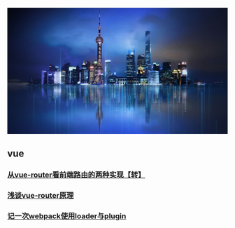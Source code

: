 <!-- --- -->
<!-- sidebar: false -->
<!-- --- -->
![数字孪生](../../images/digitalTwins.jpg)

## vue ##
### [从vue-router看前端路由的两种实现【转】](https://zhuanlan.zhihu.com/p/27588422)
### [浅谈vue-router原理](https://www.jianshu.com/p/4295aec31302)
### [记一次webpack使用loader与plugin](./webpack)
